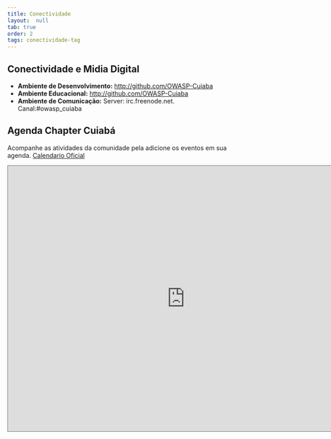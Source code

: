 ```yaml
---
title: Conectividade
layout:  null
tab: true
order: 2
tags: conectividade-tag
---
```


## Conectividade e Midia Digital
- **Ambiente de Desenvolvimento:** <http://github.com/OWASP-Cuiaba>
- **Ambiente Educacional:** <http://github.com/OWASP-Cuiaba>
- **Ambiente de Comunicação:** Server: irc.freenode.net. Canal:\#owasp_cuiaba

## Agenda Chapter Cuiabá
Acompanhe as atividades da comunidade pela adicione os eventos em sua
agenda. [Calendario Oficial](https://calendar.google.com/calendar/embed?src=owasp.org_2dlqbcecuri6ivgmhh041i61os%40group.calendar.google.com&ctz=America/Cuiaba)

<iframe src="https://calendar.google.com/calendar/embed?height=600&amp;wkst=1&amp;bgcolor=%23ffffff&amp;ctz=America%2FCuiaba&amp;src=b3dhc3Aub3JnXzJkbHFiY2VjdXJpNml2Z21oaDA0MWk2MW9zQGdyb3VwLmNhbGVuZGFyLmdvb2dsZS5jb20&amp;color=%23DD5511" style="border:solid 1px #777" width="800" height="600" frameborder="0" scrolling="no"></iframe>

 